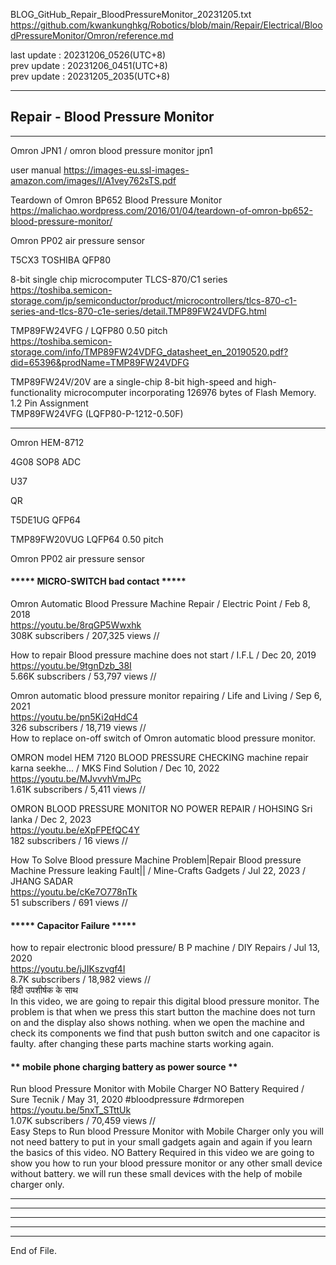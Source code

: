   
BLOG_GitHub_Repair_BloodPressureMonitor_20231205.txt  
  https://github.com/kwankunghkg/Robotics/blob/main/Repair/Electrical/BloodPressureMonitor/Omron/reference.md  
  
last update : 20231206_0526(UTC+8)  
prev update : 20231206_0451(UTC+8)  
prev update : 20231205_2035(UTC+8)  
  
--------------------------------------------------  
  
## Repair - Blood Pressure Monitor  
  
--------------------------------------------------  
  
Omron JPN1 / omron blood pressure monitor jpn1  
  
user manual 
https://images-eu.ssl-images-amazon.com/images/I/A1vey762sTS.pdf  
  
Teardown of Omron BP652 Blood Pressure Monitor  
  https://malichao.wordpress.com/2016/01/04/teardown-of-omron-bp652-blood-pressure-monitor/  
  
Omron PP02  air pressure sensor  
  
T5CX3 TOSHIBA QFP80  
  
8-bit single chip microcomputer TLCS-870/C1 series  
  https://toshiba.semicon-storage.com/jp/semiconductor/product/microcontrollers/tlcs-870-c1-series-and-tlcs-870-c1e-series/detail.TMP89FW24VDFG.html  
  
TMP89FW24VFG / LQFP80 0.50 pitch  
  https://toshiba.semicon-storage.com/info/TMP89FW24VDFG_datasheet_en_20190520.pdf?did=65396&prodName=TMP89FW24VDFG  
  
  TMP89FW24V/20V are a single-chip 8-bit high-speed and high-functionality microcomputer incorporating 126976 bytes of Flash Memory.
  1.2 Pin Assignment  
  TMP89FW24VFG (LQFP80-P-1212-0.50F)  
  
  
  
  
  
  
  
--------------------------------------------------  
  
Omron HEM-8712  
  
4G08 SOP8 ADC  
  
U37   
  
QR  
  
T5DE1UG QFP64   
  
TMP89FW20VUG LQFP64 0.50 pitch  
  
  
  
Omron PP02  air pressure sensor  
  
  
#### ***** MICRO-SWITCH bad contact *****  
  
  
Omron Automatic Blood Pressure Machine Repair / Electric Point /  Feb 8, 2018  
https://youtu.be/8rqGP5Wwxhk  
  308K subscribers / 207,325 views  //   
  
  
How to repair Blood pressure machine does not start / I.F.L /  Dec 20, 2019  
https://youtu.be/9tgnDzb_38I  
5.66K subscribers / 53,797 views  //   
  
  
Omron automatic blood pressure monitor repairing / Life and Living /  Sep 6, 2021  
https://youtu.be/pn5Ki2qHdC4  
326 subscribers / 18,719 views  //   
How to replace on-off switch of Omron automatic blood pressure monitor.  
  
  
OMRON model HEM 7120 BLOOD PRESSURE CHECKING machine repair karna seekhe... / MKS Find Solution /  Dec 10, 2022  
https://youtu.be/MJvvvhVmJPc  
1.61K subscribers / 5,411 views  //   
  
  
OMRON BLOOD PRESSURE MONITOR NO POWER REPAIR / HOHSING Sri lanka / Dec 2, 2023  
https://youtu.be/eXpFPEfQC4Y  
182 subscribers / 16 views  //   
  
  
How To Solve Blood pressure Machine Problem|Repair Blood pressure Machine Pressure leaking Fault|| / Mine-Crafts Gadgets /  Jul 22, 2023 / JHANG SADAR  
https://youtu.be/cKe7O778nTk  
51 subscribers / 691 views  //   
  
  
  
#### ***** Capacitor Failure *****  
  
how to repair electronic blood pressure/ B P machine / DIY Repairs /  Jul 13, 2020  
https://youtu.be/jJIKszvgf4I  
8.7K subscribers / 18,982 views  //   
हिंदी उपशीर्षक के साथ  
In this video, we are going to repair this digital blood pressure monitor. The problem is that when we press this start button the machine does not turn on and the display also shows nothing. when we open the machine and check its components we find that push button switch and one capacitor is faulty. after changing these parts machine starts working again.    
  
  
#### ** mobile phone charging battery as power source **  
  
Run blood Pressure Monitor with Mobile Charger NO Battery Required / Sure Tecnik /  May 31, 2020  #bloodpressure #drmorepen  
https://youtu.be/5nxT_STttUk  
1.07K subscribers / 70,459 views  //   
Easy Steps to Run blood Pressure Monitor with Mobile Charger only you will not need battery to put in your small gadgets again and again if you learn the basics of this video. NO Battery Required in this video we are going to show you how to run your blood pressure monitor or any other small device without battery. we will run these small devices with the help of mobile charger only.  
  
  
  
--------------------------------------------------  
  
  
  
  
----  
  
  
  
----  
  
  
  
----  
  
  
  
----  
End of File.  
